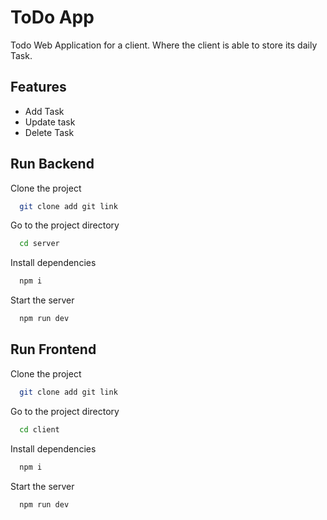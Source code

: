 
# ToDo App

Todo Web Application for a client. Where the client is able to store its daily Task. 


## Features

- Add Task
- Update task
- Delete Task


## Run Backend

Clone the project

```bash
  git clone add git link
```

Go to the project directory

```bash
  cd server
```

Install dependencies

```bash
  npm i
```

Start the server

```bash
  npm run dev
```


## Run Frontend 

Clone the project

```bash
  git clone add git link
```

Go to the project directory

```bash
  cd client
```

Install dependencies

```bash
  npm i
```

Start the server

```bash
  npm run dev